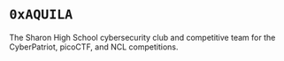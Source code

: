 # `0xAQUILA`

The Sharon High School cybersecurity club and competitive team for the CyberPatriot, picoCTF, and NCL competitions.
